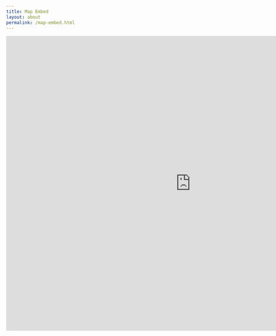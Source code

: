 ```yaml
---
title: Map Embed
layout: about
permalink: /map-embed.html
---
```


<div class="iframe_container">
  <iframe width="1000" height="800" src="https://www.arcgis.com/apps/instant/basic/index.html?appid=e77c8ec8afa64b3ea556dd2a2b3b7b49" frameborder="0"></iframe>
</div>
